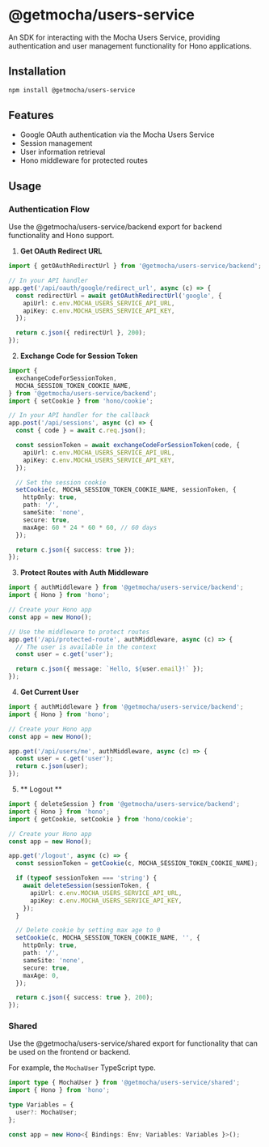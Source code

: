 # @getmocha/users-service

An SDK for interacting with the Mocha Users Service, providing authentication and user management functionality for Hono applications.

## Installation

```bash
npm install @getmocha/users-service
```

## Features

- Google OAuth authentication via the Mocha Users Service
- Session management
- User information retrieval
- Hono middleware for protected routes

## Usage

### Authentication Flow

Use the @getmocha/users-service/backend export for backend functionality and Hono support.

1. **Get OAuth Redirect URL**

```typescript
import { getOAuthRedirectUrl } from '@getmocha/users-service/backend';

// In your API handler
app.get('/api/oauth/google/redirect_url', async (c) => {
  const redirectUrl = await getOAuthRedirectUrl('google', {
    apiUrl: c.env.MOCHA_USERS_SERVICE_API_URL,
    apiKey: c.env.MOCHA_USERS_SERVICE_API_KEY,
  });

  return c.json({ redirectUrl }, 200);
});
```

2. **Exchange Code for Session Token**

```typescript
import {
  exchangeCodeForSessionToken,
  MOCHA_SESSION_TOKEN_COOKIE_NAME,
} from '@getmocha/users-service/backend';
import { setCookie } from 'hono/cookie';

// In your API handler for the callback
app.post('/api/sessions', async (c) => {
  const { code } = await c.req.json();

  const sessionToken = await exchangeCodeForSessionToken(code, {
    apiUrl: c.env.MOCHA_USERS_SERVICE_API_URL,
    apiKey: c.env.MOCHA_USERS_SERVICE_API_KEY,
  });

  // Set the session cookie
  setCookie(c, MOCHA_SESSION_TOKEN_COOKIE_NAME, sessionToken, {
    httpOnly: true,
    path: '/',
    sameSite: 'none',
    secure: true,
    maxAge: 60 * 24 * 60 * 60, // 60 days
  });

  return c.json({ success: true });
});
```

3. **Protect Routes with Auth Middleware**

```typescript
import { authMiddleware } from '@getmocha/users-service/backend';
import { Hono } from 'hono';

// Create your Hono app
const app = new Hono();

// Use the middleware to protect routes
app.get('/api/protected-route', authMiddleware, async (c) => {
  // The user is available in the context
  const user = c.get('user');

  return c.json({ message: `Hello, ${user.email}!` });
});
```

4. **Get Current User**

```typescript
import { authMiddleware } from '@getmocha/users-service/backend';
import { Hono } from 'hono';

// Create your Hono app
const app = new Hono();

app.get('/api/users/me', authMiddleware, async (c) => {
  const user = c.get('user');
  return c.json(user);
});
```

5. ** Logout **

```typescript
import { deleteSession } from '@getmocha/users-service/backend';
import { Hono } from 'hono';
import { getCookie, setCookie } from 'hono/cookie';

// Create your Hono app
const app = new Hono();

app.get('/logout', async (c) => {
  const sessionToken = getCookie(c, MOCHA_SESSION_TOKEN_COOKIE_NAME);

  if (typeof sessionToken === 'string') {
    await deleteSession(sessionToken, {
      apiUrl: c.env.MOCHA_USERS_SERVICE_API_URL,
      apiKey: c.env.MOCHA_USERS_SERVICE_API_KEY,
    });
  }

  // Delete cookie by setting max age to 0
  setCookie(c, MOCHA_SESSION_TOKEN_COOKIE_NAME, '', {
    httpOnly: true,
    path: '/',
    sameSite: 'none',
    secure: true,
    maxAge: 0,
  });

  return c.json({ success: true }, 200);
});
```

### Shared

Use the @getmocha/users-service/shared export for functionality that can be used on the frontend or backend.

For example, the `MochaUser` TypeScript type.

```typescript
import type { MochaUser } from '@getmocha/users-service/shared';
import { Hono } from 'hono';

type Variables = {
  user?: MochaUser;
};

const app = new Hono<{ Bindings: Env; Variables: Variables }>();
```
